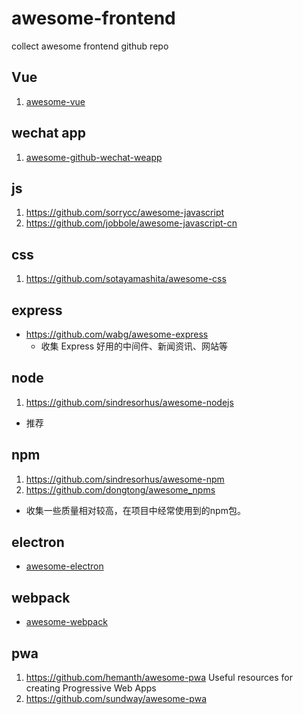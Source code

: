 # awesome-frontend

collect awesome frontend github repo

## Vue

1. [awesome-vue](https://github.com/vuejs/awesome-vue)

## wechat app

1. [awesome-github-wechat-weapp](https://github.com/bhaltair/awesome-github-wechat-weapp)

## js

1. https://github.com/sorrycc/awesome-javascript
2. https://github.com/jobbole/awesome-javascript-cn


## css

1. https://github.com/sotayamashita/awesome-css

## express

- https://github.com/wabg/awesome-express
  - 收集 Express 好用的中间件、新闻资讯、网站等

## node

1. https://github.com/sindresorhus/awesome-nodejs
  - 推荐


## npm

1. https://github.com/sindresorhus/awesome-npm 
2. https://github.com/dongtong/awesome_npms
  - 收集一些质量相对较高，在项目中经常使用到的npm包。


## electron

- [awesome-electron](https://github.com/sindresorhus/awesome-electron)

## webpack

- [awesome-webpack](https://github.com/webpack-contrib/awesome-webpack)


## pwa
1. https://github.com/hemanth/awesome-pwa  Useful resources for creating Progressive Web Apps
2. https://github.com/sundway/awesome-pwa
